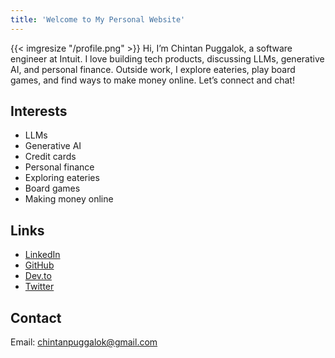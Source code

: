 ```yaml
---
title: 'Welcome to My Personal Website'
---
```

{{< imgresize "/profile.png" >}}
Hi, I’m Chintan Puggalok, a software engineer at Intuit. I love building tech products, discussing LLMs, generative AI, and personal finance. Outside work, I explore eateries, play board games, and find ways to make money online. Let’s connect and chat!

## Interests

- LLMs
- Generative AI
- Credit cards
- Personal finance
- Exploring eateries
- Board games
- Making money online

## Links

- [LinkedIn](https://www.linkedin.com/in/chintanpuggalok/)
- [GitHub](https://github.com/chintanpuggalok)
- [Dev.to](https://dev.to/chintanpuggalok)
- [Twitter](https://x.com/chintanpuggalok)

## Contact

Email: [chintanpuggalok@gmail.com](mailto:chintanpuggalok@gmail.com)

<!-- ## Explore More

- [Blogs](/blogs)
- [Projects](/projects) -->
